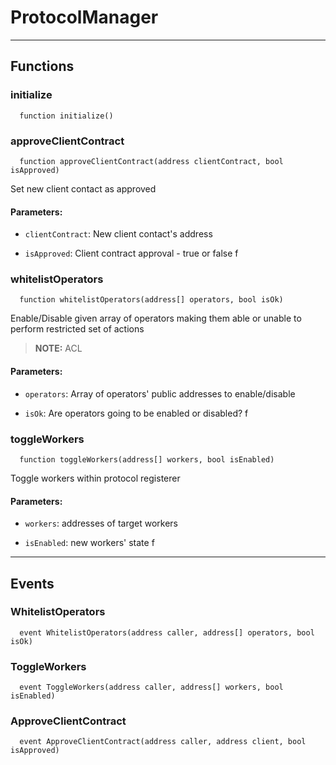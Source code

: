 # ProtocolManager




___

## Functions

### initialize

```solidity
  function initialize()
```




### approveClientContract

```solidity
  function approveClientContract(address clientContract, bool isApproved)
```

Set new client contact as approved



#### Parameters:

- `clientContract`: New client contact's address

- `isApproved`: Client contract approval - true or false
  f

### whitelistOperators

```solidity
  function whitelistOperators(address[] operators, bool isOk)
```

Enable/Disable given array of operators making them
able or unable to perform restricted set of actions


> **NOTE:** ACL


#### Parameters:

- `operators`: Array of operators' public addresses to enable/disable

- `isOk`: Are operators going to be enabled or disabled?
  f

### toggleWorkers

```solidity
  function toggleWorkers(address[] workers, bool isEnabled)
```

Toggle workers within protocol registerer



#### Parameters:

- `workers`: addresses of target workers

- `isEnabled`: new workers' state
  f


___

## Events

### WhitelistOperators

```solidity
  event WhitelistOperators(address caller, address[] operators, bool isOk)
```


### ToggleWorkers

```solidity
  event ToggleWorkers(address caller, address[] workers, bool isEnabled)
```


### ApproveClientContract

```solidity
  event ApproveClientContract(address caller, address client, bool isApproved)
```


